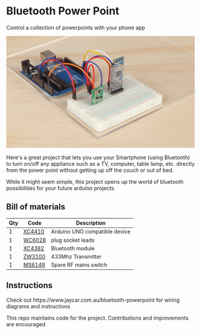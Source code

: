# Bluetooth Power Point

Control a collection of powerpoints with your phone app

![hero image](hero.jpg)

Here's a great project that lets you use your Smartphone (using Bluetooth) to turn on/off any appliance such as a TV, computer, table lamp, etc. directly from the power point without getting up off the couch or out of bed.

While it might seem simple, this project opens up the world of bluetooth possibilities for your future arduino projects.

## Bill of materials

| Qty | Code                                     | Description                   |
| --- | ---------------------------------------- | ----------------------------- |
| 1   | [XC4410](https://jaycar.com.au/p/XC4410) | Arduino UNO compatible device |
| 1   | [WC6028](https://jaycar.com.au/p/WC6028) | plug socket leads             |
| 1   | [XC4382](https://jaycar.com.au/p/XC4382) | Bluetooth module              |
| 1   | [ZW3100](https://jaycar.com.au/p/ZW3100) | 433Mhz Transmitter            |
| 1   | [MS6149](https://jaycar.com.au/p/MS6149) | Spare RF mains switch         |

## Instructions
<div id='instructions'>
Check out https://www.jaycar.com.au/bluetooth-powerpoint for wiring diagrams and instructions
</div>


This repo maintains code for the project. Contributions and improvements are encouraged